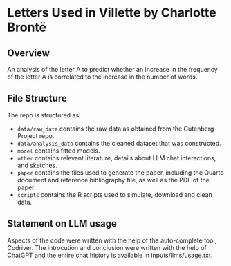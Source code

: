 # Letters Used in Villette by Charlotte Brontë

## Overview

An analysis of the letter A to predict whether an increase in the frequency of the letter A is correlated to the increase in the number of words.


## File Structure

The repo is structured as:

-   `data/raw_data` contains the raw data as obtained from the Gutenberg Project repo.
-   `data/analysis_data` contains the cleaned dataset that was constructed.
-   `model` contains fitted models. 
-   `other` contains relevant literature, details about LLM chat interactions, and sketches.
-   `paper` contains the files used to generate the paper, including the Quarto document and reference bibliography file, as well as the PDF of the paper. 
-   `scripts` contains the R scripts used to simulate, download and clean data.


## Statement on LLM usage

Aspects of the code were written with the help of the auto-complete tool, Codriver. The introcution and conclusion were written with the help of ChatGPT and the entire chat history is available in inputs/llms/usage.txt.
